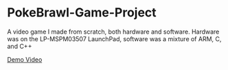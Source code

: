 # PokeBrawl-Game-Project
A video game I made from scratch, both hardware and software. Hardware was on the LP-MSPM03507 LaunchPad, software was a mixture of ARM, C, and C++

[Demo Video](https://drive.google.com/file/d/1eLcZEovSY0xdNi93nd2dAQeFseNX56n6/view?usp=sharing)
